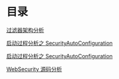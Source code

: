 # 目录


[过滤器架构分析](/security/filter.md)

[启动过程分析之 SecurityAutoConfiguration ](/security/boot.md)

[启动过程分析之 SecurityAutoConfiguration ](/security/boot.md)

[WebSecurity 源码分析](/security/boot.md)

